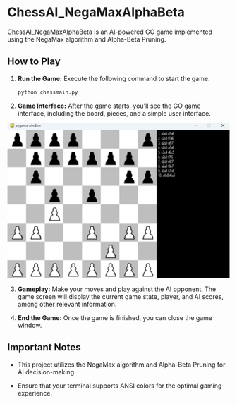 # ChessAI_NegaMaxAlphaBeta

ChessAI_NegaMaxAlphaBeta is an AI-powered GO game implemented using the NegaMax algorithm and Alpha-Beta Pruning.

## How to Play

1. **Run the Game:** Execute the following command to start the game:

    ```bash
    python chessmain.py
    ```

2. **Game Interface:** After the game starts, you'll see the GO game interface, including the board, pieces, and a simple user interface.

![Chess Game Screenshot](chess_game_screenshot.jpg)

3. **Gameplay:** Make your moves and play against the AI opponent. The game screen will display the current game state, player, and AI scores, among other relevant information.

4. **End the Game:** Once the game is finished, you can close the game window.

## Important Notes

- This project utilizes the NegaMax algorithm and Alpha-Beta Pruning for AI decision-making.

- Ensure that your terminal supports ANSI colors for the optimal gaming experience.


